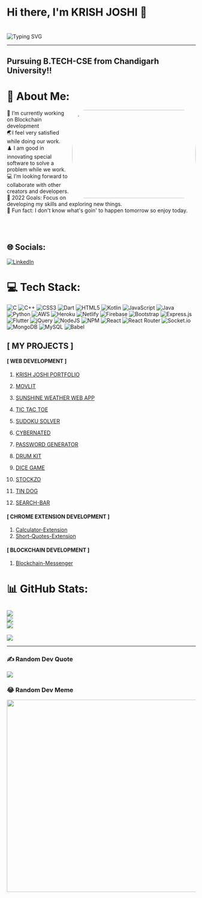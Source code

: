 ### <h1>Hi there, I'm KRISH JOSHI 👋 <h1> 
  
![Typing SVG](https://readme-typing-svg.herokuapp.com?font=Robot-Bold&size=40&color=%2356bcd9&width=600&height=60&lines=Web+Developer;Competitive+Programmer;App+Developer;Full+stack+Developer;Freelancer;Content+Creator)
<hr>

## Pursuing B.TECH-CSE from Chandigarh University!!



# 💫 About Me:
  <a href="https://github.com/"><img align='right' src="https://media.giphy.com/media/SWoSkN6DxTszqIKEqv/giphy.gif"  style="border-radius: 10% / 50%;" width="330" height="235" > </a>
🔭 I’m currently working on Blockchain development <br>🌏I feel very satisfied while doing our work.<br>♟️ I am good in innovating special software to solve a problem while we work.<br>💻 I’m looking forward to collaborate with other creators and developers.<br>
  🥅 2022 Goals: Focus on developing my skills and exploring new things.<br>🍔 Fun fact: I don't know what's goin' to happen tomorrow so enjoy today.

<br><br>
## 🌐 Socials:
[![LinkedIn](https://img.shields.io/badge/LinkedIn-%230077B5.svg?logo=linkedin&logoColor=white)](https://linkedin.com/in/https://www.linkedin.com/in/krish-joshi-1ab2331b9/) 

# 💻 Tech Stack:
![C](https://img.shields.io/badge/c-%2300599C.svg?style=flat&logo=c&logoColor=white) ![C++](https://img.shields.io/badge/c++-%2300599C.svg?style=flat&logo=c%2B%2B&logoColor=white) ![CSS3](https://img.shields.io/badge/css3-%231572B6.svg?style=flat&logo=css3&logoColor=white) ![Dart](https://img.shields.io/badge/dart-%230175C2.svg?style=flat&logo=dart&logoColor=white) ![HTML5](https://img.shields.io/badge/html5-%23E34F26.svg?style=flat&logo=html5&logoColor=white) ![Kotlin](https://img.shields.io/badge/kotlin-%230095D5.svg?style=flat&logo=kotlin&logoColor=white) ![JavaScript](https://img.shields.io/badge/javascript-%23323330.svg?style=flat&logo=javascript&logoColor=%23F7DF1E) ![Java](https://img.shields.io/badge/java-%23ED8B00.svg?style=flat&logo=java&logoColor=white) ![Python](https://img.shields.io/badge/python-3670A0?style=flat&logo=python&logoColor=ffdd54) ![AWS](https://img.shields.io/badge/AWS-%23FF9900.svg?style=flat&logo=amazon-aws&logoColor=white) ![Heroku](https://img.shields.io/badge/heroku-%23430098.svg?style=flat&logo=heroku&logoColor=white) ![Netlify](https://img.shields.io/badge/netlify-%23000000.svg?style=flat&logo=netlify&logoColor=#00C7B7) ![Firebase](https://img.shields.io/badge/firebase-%23039BE5.svg?style=flat&logo=firebase) ![Bootstrap](https://img.shields.io/badge/bootstrap-%23563D7C.svg?style=flat&logo=bootstrap&logoColor=white) ![Express.js](https://img.shields.io/badge/express.js-%23404d59.svg?style=flat&logo=express&logoColor=%2361DAFB) ![Flutter](https://img.shields.io/badge/Flutter-%2302569B.svg?style=flat&logo=Flutter&logoColor=white) ![jQuery](https://img.shields.io/badge/jquery-%230769AD.svg?style=flat&logo=jquery&logoColor=white) ![NodeJS](https://img.shields.io/badge/node.js-6DA55F?style=flat&logo=node.js&logoColor=white) ![NPM](https://img.shields.io/badge/NPM-%23000000.svg?style=flat&logo=npm&logoColor=white) ![React](https://img.shields.io/badge/react-%2320232a.svg?style=flat&logo=react&logoColor=%2361DAFB) ![React Router](https://img.shields.io/badge/React_Router-CA4245?style=flat&logo=react-router&logoColor=white) ![Socket.io](https://img.shields.io/badge/Socket.io-black?style=flat&logo=socket.io&badgeColor=010101) ![MongoDB](https://img.shields.io/badge/MongoDB-%234ea94b.svg?style=flat&logo=mongodb&logoColor=white) ![MySQL](https://img.shields.io/badge/mysql-%2300f.svg?style=flat&logo=mysql&logoColor=white) ![Babel](https://img.shields.io/badge/Babel-F9DC3e?style=flat&logo=babel&logoColor=black)

## [ MY PROJECTS ]

#### [ WEB DEVELOPMENT ]

1. [KRISH JOSHI PORTFOLIO](https://krish-joshi-6a7d4.web.app)
  
2. [MOVLIT](https://movlit-krishjoshi.netlify.app/) 
 
3. [SUNSHINE WEATHER WEB APP](https://krishweather.netlify.app/)

4. [TIC TAC TOE](https://krish18joshi.github.io/Tic-Tac-Toe/)

5. [SUDOKU SOLVER](https://sudoku-example-krish.netlify.app/)
  
6. [CYBERNATED](https://finance-cryptotracker.netlify.app/)

7. [PASSWORD GENERATOR](https://krish18joshi.github.io/Password-Generator/)
  
8. [DRUM KIT](https://krish18joshi.github.io/Drumkit-krish/)

9. [DICE GAME](https://krish18joshi.github.io/dicegame/)

10. [STOCKZO](https://krish18joshi.github.io/STOCKZO/)

11. [TIN DOG](https://krish18joshi.github.io/Tingdog/)
  
12. [SEARCH-BAR](https://searchbar-krishjoshi.netlify.app/)

#### [ CHROME EXTENSION DEVELOPMENT ]

1. [Calculator-Extension](https://github.com/Krish18Joshi/Calculator-Extension)<br>
2. [Short-Quotes-Extension](https://github.com/Krish18Joshi/Short-Quotes-Extension)

#### [ BLOCKCHAIN DEVELOPMENT ]

1. [ Blockchain-Messenger ](https://github.com/Krish18Joshi/My-First-Blockchain-messenger)<br>

# 📊 GitHub Stats:
![](https://github-readme-stats.vercel.app/api?username=Krish18Joshi&theme=react&hide_border=false&include_all_commits=false&count_private=false)<br/>
![](https://github-readme-streak-stats.herokuapp.com/?user=Krish18Joshi&theme=react&hide_border=false)<br/>
![](https://github-readme-stats.vercel.app/api/top-langs/?username=Krish18Joshi&theme=react&hide_border=false&include_all_commits=false&count_private=false&layout=compact)
---
  [![](https://visitcount.itsvg.in/api?id=Krish18joshi&label=Profile%20Views%20&color=0&icon=6&pretty=false)](https://visitcount.itsvg.in)

---



  

### ✍️ Random Dev Quote
![](https://quotes-github-readme.vercel.app/api?type=horizontal&theme=radical)

### 😂 Random Dev Meme
<img src="https://random-memer.herokuapp.com/" width="512px"/>




